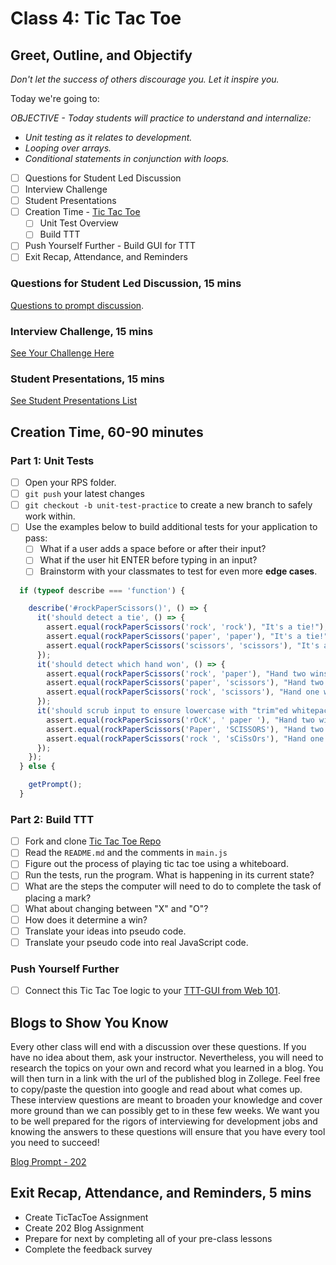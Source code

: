 # Class 4: Tic Tac Toe

<!-- ! HIDE FROM STUDENT; INSTRUCTOR ONLY CONTENT -->
<!-- ## Instructor Only Content - HIDE FROM STUDENTS -->

<!-- ! END INSTRUCTOR ONLY CONTENT -->

## Greet, Outline, and Objectify

*Don't let the success of others discourage you. Let it inspire you.*

<!-- SMART: Specific, Measurable, Attainable, Relevant, and Timely. -->
<!-- https://examples.yourdictionary.com/well-written-examples-of-learning-objectives.html -->

Today we're going to:
  
*OBJECTIVE - Today students will practice to understand and internalize:*

* *Unit testing as it relates to development.*
* *Looping over arrays.*
* *Conditional statements in conjunction with loops.*

- [ ] Questions for Student Led Discussion
- [ ] Interview Challenge
- [ ] Student Presentations
- [ ] Creation Time - [Tic Tac Toe](https://github.com/AustinCodingAcademy/JS211_TicTacToeProject.git)
  * [ ] Unit Test Overview
  * [ ] Build TTT
- [ ] Push Yourself Further - Build GUI for TTT
- [ ] Exit Recap, Attendance, and Reminders

### Questions for Student Led Discussion, 15 mins
<!-- This section should be structured with the 5E model: https://lesley.edu/article/empowering-students-the-5e-model-explained -->

[Questions to prompt discussion](./../additionalResources/questionsForDiscussion/qfd-class-4.md).

### Interview Challenge, 15 mins
<!-- The last two E happen here: elaborate and evaluate  -->
<!-- this sections should have a challenge that can be solved with the skills they've learned since their last class. -->
<!-- ! HIDDEN CONTENT: INSTRUCTOR ONLY -->
[See Your Challenge Here](./../additionalResources/interviewChallenges.md)
<!-- ! END HIDDEN CONTENT: INSTRUCTOR ONLY -->

### Student Presentations, 15 mins

[See Student Presentations List](./../additionalResources/studentPresentations.md)

## Creation Time, 60-90 minutes

### Part 1: Unit Tests

- [ ] Open your RPS folder.
- [ ] `git push` your latest changes
- [ ] `git checkout -b unit-test-practice` to create a new branch to safely work within.
- [ ] Use the examples below to build additional tests for your application to pass:
    * [ ] What if a user adds a space before or after their input?
    * [ ] What if the user hit ENTER before typing in an input?
    * [ ] Brainstorm with your classmates to test for even more **edge cases**.

```javascript
  if (typeof describe === 'function') {

    describe('#rockPaperScissors()', () => {
      it('should detect a tie', () => {
        assert.equal(rockPaperScissors('rock', 'rock'), "It's a tie!");
        assert.equal(rockPaperScissors('paper', 'paper'), "It's a tie!");
        assert.equal(rockPaperScissors('scissors', 'scissors'), "It's a tie!");
      });
      it('should detect which hand won', () => {
        assert.equal(rockPaperScissors('rock', 'paper'), "Hand two wins!");
        assert.equal(rockPaperScissors('paper', 'scissors'), "Hand two wins!");
        assert.equal(rockPaperScissors('rock', 'scissors'), "Hand one wins!");
      });
      it('should scrub input to ensure lowercase with "trim"ed whitepace', () => {
        assert.equal(rockPaperScissors('rOcK', ' paper '), "Hand two wins!");
        assert.equal(rockPaperScissors('Paper', 'SCISSORS'), "Hand two wins!");
        assert.equal(rockPaperScissors('rock ', 'sCiSsOrs'), "Hand one wins!");
      });
    });
  } else {

    getPrompt();
  }
```

### Part 2: Build TTT

- [ ] Fork and clone [Tic Tac Toe Repo](https://github.com/AustinCodingAcademy/JS211_TicTacToeProject.git)
- [ ] Read the `README.md` and the comments in `main.js`
- [ ] Figure out the process of playing tic tac toe using a whiteboard.
- [ ] Run the tests, run the program. What is happening in its current state?
- [ ] What are the steps the computer will need to do to complete the task of placing a mark?
- [ ] What about changing between "X" and "O"?
- [ ] How does it determine a win?
- [ ] Translate your ideas into pseudo code.
- [ ] Translate your pseudo code into real JavaScript code.

### Push Yourself Further

- [ ] Connect this Tic Tac Toe logic to your [TTT-GUI from Web 101](https://github.com/AustinCodingAcademy/TicTacToe-101).

## Blogs to Show You Know

Every other class will end with a discussion over these questions. If you have no idea about them, ask your instructor. Nevertheless, you will need to research the topics on your own and record what you learned in a blog. You will then turn in a link with the url of the published blog in Zollege. Feel free to copy/paste the question into google and read about what comes up. These interview questions are meant to broaden your knowledge and cover more ground than we can possibly get to in these few weeks. We want you to be well prepared for the rigors of interviewing for development jobs and knowing the answers to these questions will ensure that you have every tool you need to succeed!

[Blog Prompt - 202](./../additionalResources/blogPrompts/blogPrompt-202.md)

## Exit Recap, Attendance, and Reminders, 5 mins

* Create TicTacToe Assignment
* Create 202 Blog Assignment
* Prepare for next by completing all of your pre-class lessons
* Complete the feedback survey

<!-- <iframe id="openedx-zollege" src="https://openedx.zollege.com/feedback" style="width: 100%; height: 500px; border: 0">Browser not compatible.</iframe>
<script src="https://openedx.zollege.com/assets/index.js" type="application/javascript"></script> -->


<!-- TODO Create 3 question exit questions -->

<!-- TODO INSERT Student Feedback From -->

<!-- TODO INSERT *HIDDEN* Instructor Feedback Form -->

<!-- cp workspace/resources/classOutlineTemplate.md docs/module-1/class-.md -->